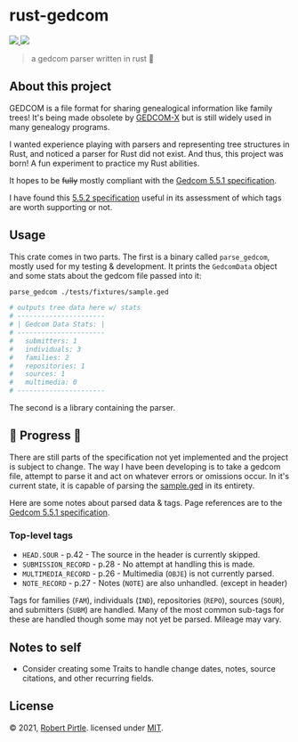# rust-gedcom

<a href="https://crates.io/crates/gedcom">
    <img style="display: inline!important" src="https://img.shields.io/crates/v/gedcom.svg"></img>
</a>
<a href="https://docs.rs/gedcom">
    <img style="display: inline!important" src="https://docs.rs/gedcom/badge.svg"></img>
</a>

> a gedcom parser written in rust 🦀

## About this project

GEDCOM is a file format for sharing genealogical information like family trees! It's being made obsolete by [GEDCOM-X](https://github.com/FamilySearch/gedcomx) but is still widely used in many genealogy programs.

I wanted experience playing with parsers and representing tree structures in Rust, and noticed a parser for Rust did not exist. And thus, this project was born! A fun experiment to practice my Rust abilities.

It hopes to be ~~fully~~ mostly compliant with the [Gedcom 5.5.1 specification](https://edge.fscdn.org/assets/img/documents/ged551-5bac5e57fe88dd37df0e153d9c515335.pdf).

I have found this [5.5.2 specification](https://jfcardinal.github.io/GEDCOM-5.5.2/gedcom-5.5.2.html) useful in its assessment of which tags are worth supporting or not.

## Usage

This crate comes in two parts. The first is a binary called `parse_gedcom`, mostly used for my testing & development. It prints the `GedcomData` object and some stats about the gedcom file passed into it:
```bash
parse_gedcom ./tests/fixtures/sample.ged

# outputs tree data here w/ stats
# ----------------------
# | Gedcom Data Stats: |
# ----------------------
#   submitters: 1
#   individuals: 3
#   families: 2
#   repositories: 1
#   sources: 1
#   multimedia: 0
# ----------------------
```

The second is a library containing the parser.

## 🚧 Progress 🚧

There are still parts of the specification not yet implemented and the project is subject to change. The way I have been developing is to take a gedcom file, attempt to parse it and act on whatever errors or omissions occur. In it's current state, it is capable of parsing the [sample.ged](tests/fixtures/sample.ged) in its entirety.

Here are some notes about parsed data & tags. Page references are to the [Gedcom 5.5.1 specification](https://edge.fscdn.org/assets/img/documents/ged551-5bac5e57fe88dd37df0e153d9c515335.pdf).

### Top-level tags

* `HEAD.SOUR` - p.42 - The source in the header is currently skipped.
* `SUBMISSION_RECORD` - p.28 - No attempt at handling this is made.
* `MULTIMEDIA_RECORD` - p.26 - Multimedia (`OBJE`) is not currently parsed.
* `NOTE_RECORD` - p.27 - Notes (`NOTE`) are also unhandled. (except in header)

Tags for families (`FAM`), individuals (`IND`), repositories (`REPO`), sources (`SOUR`), and submitters (`SUBM`) are handled. Many of the most common sub-tags for these are handled though some may not yet be parsed. Mileage may vary.


## Notes to self

* Consider creating some Traits to handle change dates, notes, source citations, and other recurring fields.

## License

© 2021, [Robert Pirtle](https://robert.pirtle.xyz/). licensed under [MIT](license.md).
